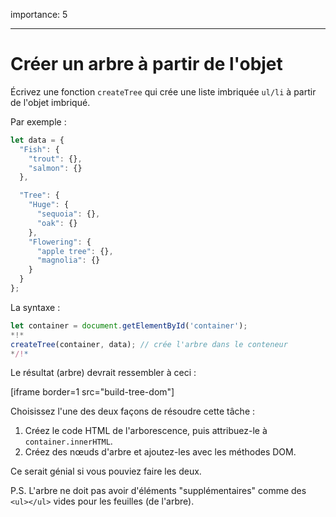 importance: 5

---

# Créer un arbre à partir de l'objet

Écrivez une fonction `createTree` qui crée une liste imbriquée `ul/li` à partir de l'objet imbriqué.

Par exemple :

```js
let data = {
  "Fish": {
    "trout": {},
    "salmon": {}
  },

  "Tree": {
    "Huge": {
      "sequoia": {},
      "oak": {}
    },
    "Flowering": {
      "apple tree": {},
      "magnolia": {}
    }
  }
};
```

La syntaxe :

```js
let container = document.getElementById('container');
*!*
createTree(container, data); // crée l'arbre dans le conteneur
*/!*
```

Le résultat (arbre) devrait ressembler à ceci :

[iframe border=1 src="build-tree-dom"]

Choisissez l'une des deux façons de résoudre cette tâche :

1. Créez le code HTML de l'arborescence, puis attribuez-le à `container.innerHTML`.
2. Créez des nœuds d'arbre et ajoutez-les avec les méthodes DOM.

Ce serait génial si vous pouviez faire les deux.

P.S. L'arbre ne doit pas avoir d'éléments "supplémentaires" comme des `<ul></ul>` vides pour les feuilles (de l'arbre).
